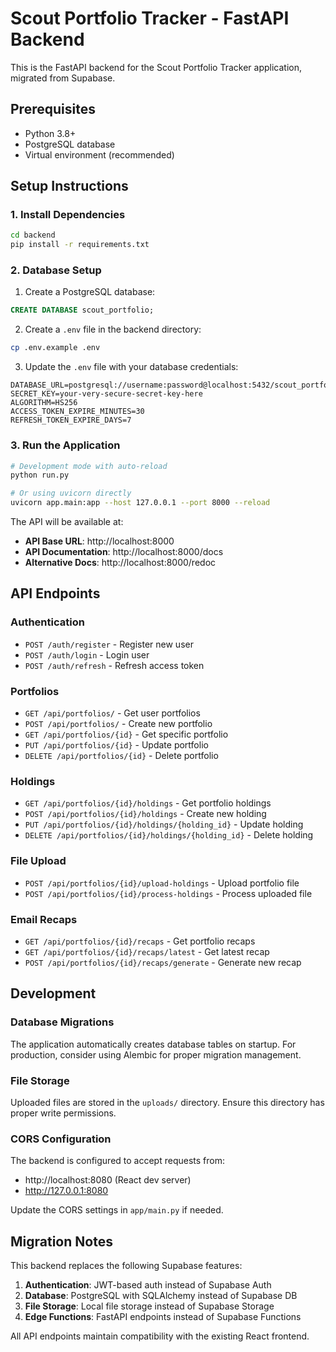 # Scout Portfolio Tracker - FastAPI Backend

This is the FastAPI backend for the Scout Portfolio Tracker application, migrated from Supabase.

## Prerequisites

- Python 3.8+
- PostgreSQL database
- Virtual environment (recommended)

## Setup Instructions

### 1. Install Dependencies

```bash
cd backend
pip install -r requirements.txt
```

### 2. Database Setup

1. Create a PostgreSQL database:
```sql
CREATE DATABASE scout_portfolio;
```

2. Create a `.env` file in the backend directory:
```bash
cp .env.example .env
```

3. Update the `.env` file with your database credentials:
```
DATABASE_URL=postgresql://username:password@localhost:5432/scout_portfolio
SECRET_KEY=your-very-secure-secret-key-here
ALGORITHM=HS256
ACCESS_TOKEN_EXPIRE_MINUTES=30
REFRESH_TOKEN_EXPIRE_DAYS=7
```

### 3. Run the Application

```bash
# Development mode with auto-reload
python run.py

# Or using uvicorn directly
uvicorn app.main:app --host 127.0.0.1 --port 8000 --reload
```

The API will be available at:
- **API Base URL**: http://localhost:8000
- **API Documentation**: http://localhost:8000/docs
- **Alternative Docs**: http://localhost:8000/redoc

## API Endpoints

### Authentication
- `POST /auth/register` - Register new user
- `POST /auth/login` - Login user
- `POST /auth/refresh` - Refresh access token

### Portfolios
- `GET /api/portfolios/` - Get user portfolios
- `POST /api/portfolios/` - Create new portfolio
- `GET /api/portfolios/{id}` - Get specific portfolio
- `PUT /api/portfolios/{id}` - Update portfolio
- `DELETE /api/portfolios/{id}` - Delete portfolio

### Holdings
- `GET /api/portfolios/{id}/holdings` - Get portfolio holdings
- `POST /api/portfolios/{id}/holdings` - Create new holding
- `PUT /api/portfolios/{id}/holdings/{holding_id}` - Update holding
- `DELETE /api/portfolios/{id}/holdings/{holding_id}` - Delete holding

### File Upload
- `POST /api/portfolios/{id}/upload-holdings` - Upload portfolio file
- `POST /api/portfolios/{id}/process-holdings` - Process uploaded file

### Email Recaps
- `GET /api/portfolios/{id}/recaps` - Get portfolio recaps
- `GET /api/portfolios/{id}/recaps/latest` - Get latest recap
- `POST /api/portfolios/{id}/recaps/generate` - Generate new recap

## Development

### Database Migrations

The application automatically creates database tables on startup. For production, consider using Alembic for proper migration management.

### File Storage

Uploaded files are stored in the `uploads/` directory. Ensure this directory has proper write permissions.

### CORS Configuration

The backend is configured to accept requests from:
- http://localhost:8080 (React dev server)
- http://127.0.0.1:8080

Update the CORS settings in `app/main.py` if needed.

## Migration Notes

This backend replaces the following Supabase features:

1. **Authentication**: JWT-based auth instead of Supabase Auth
2. **Database**: PostgreSQL with SQLAlchemy instead of Supabase DB
3. **File Storage**: Local file storage instead of Supabase Storage
4. **Edge Functions**: FastAPI endpoints instead of Supabase Functions

All API endpoints maintain compatibility with the existing React frontend.